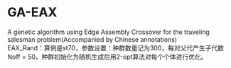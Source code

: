 # GA-EAX
A genetic algorithm using Edge Assembly Crossover for the traveling salesman problem(Accompanied by Chinese annotations)  
EAX_Rand：算例是st70，参数设置：种群数量记为300，每对父代产生子代数 Noff = 50，种群初始化为随机生成后用2-opt算法对每个个体进行优化。
